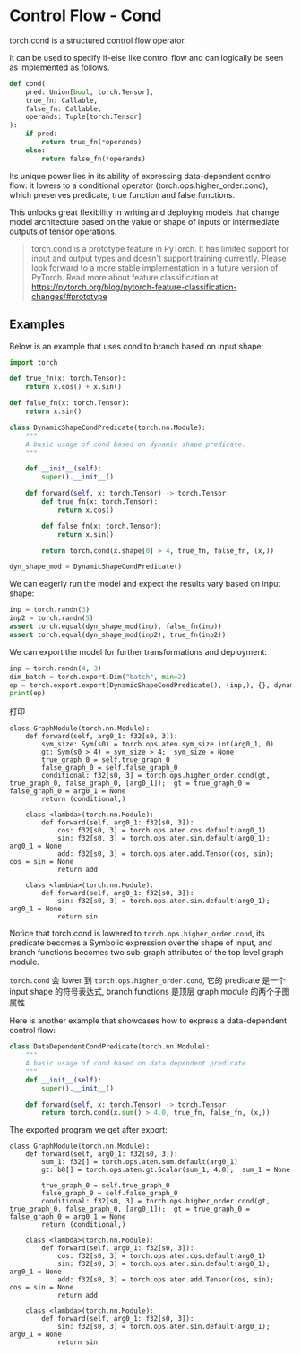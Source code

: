 # Control Flow - Cond

torch.cond is a structured control flow operator.

It can be used to specify if-else like control flow and can logically be seen as implemented as follows.

```py
def cond(
    pred: Union[bool, torch.Tensor],
    true_fn: Callable,
    false_fn: Callable,
    operands: Tuple[torch.Tensor]
):
    if pred:
        return true_fn(*operands)
    else:
        return false_fn(*operands)
```

Its unique power lies in its ability of expressing data-dependent control flow: it lowers to a conditional operator (torch.ops.higher_order.cond), which preserves predicate, true function and false functions.

This unlocks great flexibility in writing and deploying models that change model architecture based on the value or shape of inputs or intermediate outputs of tensor operations.

> torch.cond is a prototype feature in PyTorch.
> It has limited support for input and output types and doesn't support training currently.
> Please look forward to a more stable implementation in a future version of PyTorch.
> Read more about feature classification at: https://pytorch.org/blog/pytorch-feature-classification-changes/#prototype

## Examples

Below is an example that uses cond to branch based on input shape:

```py
import torch

def true_fn(x: torch.Tensor):
    return x.cos() + x.sin()

def false_fn(x: torch.Tensor):
    return x.sin()

class DynamicShapeCondPredicate(torch.nn.Module):
    """
    A basic usage of cond based on dynamic shape predicate.
    """

    def __init__(self):
        super().__init__()

    def forward(self, x: torch.Tensor) -> torch.Tensor:
        def true_fn(x: torch.Tensor):
            return x.cos()

        def false_fn(x: torch.Tensor):
            return x.sin()

        return torch.cond(x.shape[0] > 4, true_fn, false_fn, (x,))

dyn_shape_mod = DynamicShapeCondPredicate()
```

We can eagerly run the model and expect the results vary based on input shape:

```py
inp = torch.randn(3)
inp2 = torch.randn(5)
assert torch.equal(dyn_shape_mod(inp), false_fn(inp))
assert torch.equal(dyn_shape_mod(inp2), true_fn(inp2))
```

We can export the model for further transformations and deployment:

```py
inp = torch.randn(4, 3)
dim_batch = torch.export.Dim("batch", min=2)
ep = torch.export.export(DynamicShapeCondPredicate(), (inp,), {}, dynamic_shapes={"x": {0: dim_batch}})
print(ep)
```

打印

```
class GraphModule(torch.nn.Module):
    def forward(self, arg0_1: f32[s0, 3]):
        sym_size: Sym(s0) = torch.ops.aten.sym_size.int(arg0_1, 0)
        gt: Sym(s0 > 4) = sym_size > 4;  sym_size = None
        true_graph_0 = self.true_graph_0
        false_graph_0 = self.false_graph_0
        conditional: f32[s0, 3] = torch.ops.higher_order.cond(gt, true_graph_0, false_graph_0, [arg0_1]);  gt = true_graph_0 = false_graph_0 = arg0_1 = None
        return (conditional,)

    class <lambda>(torch.nn.Module):
        def forward(self, arg0_1: f32[s0, 3]):
            cos: f32[s0, 3] = torch.ops.aten.cos.default(arg0_1)
            sin: f32[s0, 3] = torch.ops.aten.sin.default(arg0_1);  arg0_1 = None
            add: f32[s0, 3] = torch.ops.aten.add.Tensor(cos, sin);  cos = sin = None
            return add

    class <lambda>(torch.nn.Module):
        def forward(self, arg0_1: f32[s0, 3]):
            sin: f32[s0, 3] = torch.ops.aten.sin.default(arg0_1);  arg0_1 = None
            return sin
```

Notice that torch.cond is lowered to `torch.ops.higher_order.cond`, its predicate becomes a Symbolic expression over the shape of input, and branch functions becomes two sub-graph attributes of the top level graph module.

`torch.cond` 会 lower 到 `torch.ops.higher_order.cond`, 它的 predicate 是一个 input shape 的符号表达式, branch functions 是顶层 graph module 的两个子图属性

Here is another example that showcases how to express a data-dependent control flow:

```py
class DataDependentCondPredicate(torch.nn.Module):
    """
    A basic usage of cond based on data dependent predicate.
    """
    def __init__(self):
        super().__init__()

    def forward(self, x: torch.Tensor) -> torch.Tensor:
        return torch.cond(x.sum() > 4.0, true_fn, false_fn, (x,))
```

The exported program we get after export:

```
class GraphModule(torch.nn.Module):
    def forward(self, arg0_1: f32[s0, 3]):
        sum_1: f32[] = torch.ops.aten.sum.default(arg0_1)
        gt: b8[] = torch.ops.aten.gt.Scalar(sum_1, 4.0);  sum_1 = None

        true_graph_0 = self.true_graph_0
        false_graph_0 = self.false_graph_0
        conditional: f32[s0, 3] = torch.ops.higher_order.cond(gt, true_graph_0, false_graph_0, [arg0_1]);  gt = true_graph_0 = false_graph_0 = arg0_1 = None
        return (conditional,)

    class <lambda>(torch.nn.Module):
        def forward(self, arg0_1: f32[s0, 3]):
            cos: f32[s0, 3] = torch.ops.aten.cos.default(arg0_1)
            sin: f32[s0, 3] = torch.ops.aten.sin.default(arg0_1);  arg0_1 = None
            add: f32[s0, 3] = torch.ops.aten.add.Tensor(cos, sin);  cos = sin = None
            return add

    class <lambda>(torch.nn.Module):
        def forward(self, arg0_1: f32[s0, 3]):
            sin: f32[s0, 3] = torch.ops.aten.sin.default(arg0_1);  arg0_1 = None
            return sin
```
